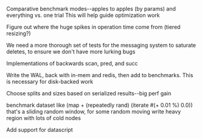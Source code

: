 Comparative benchmark modes--apples to apples (by params) and everything vs. one trial
This will help guide optimization work

Figure out where the huge spikes in operation time come from (tiered resizing?)

We need a more thorough set of tests for the messaging system to saturate deletes, to ensure we don't have more lurking bugs

Implementations of backwards scan, pred, and succ

Write the WAL, back with in-mem and redis, then add to benchmarks. This is necessary for disk-backed work

Choose splits and sizes based on serialized results--big perf gain

benchmark dataset like (map + (repeatedly rand) (iterate #(+ 0.01 %) 0.0))
that's a sliding random window, for some random moving write heavy region
with lots of cold nodes

Add support for datascript
